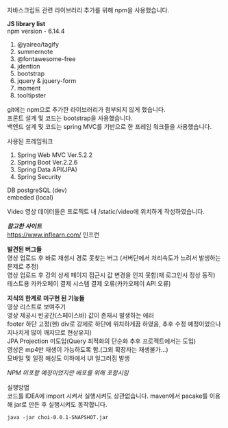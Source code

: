 자바스크립트 관련 라이브러리 추가를 위해 npm을 사용했습니다.<br>

**JS library list** <br>
npm version - 6.14.4 <br>
1. @yaireo/tagify<br>
2. summernote<br>
3. @fontawesome-free<br>
4. jdention<br>
5. bootstrap<br>
6. jquery & jquery-form<br>
7. moment<br>
8. tooltipster<br>

git에는 npm으로 추가한 라이브러리가 첨부되지 않게 했습니다.<br>
프론트 설계 및 코드는 bootstrap을 사용했습니다.<br>
백엔드 설계 및 코드는 spring MVC를 기반으로 한 프레임 워크들을 사용했습니다.<br>

사용된 프레임워크<br>
1. Spring Web MVC Ver.5.2.2
2. Spring Boot Ver.2.2.6
3. Spring Data API(JPA)
4. Spring Security

DB 
postgreSQL (dev)<br>
embeded (local)


Video 영상 데이터들은 프로젝트 내 /static/video에 위치하게 작성하였습니다.

**_참고한 사이트_**<br>
https://www.inflearn.com/ 인프런

**발견된 버그들**<br>
영상 업로드 후 바로 재생시 경로 못찾는 버그 (서버단에서 처리속도가 느려서 발생하는 문제로 추정)<br>
영상 업로드 후 강의 상세 페이지 접근시 값 변경을 인지 못함(재 로그인시 정상 동작)<br>
테스트용 카카오페이 결제 시스템 결제 오류(카카오페이 API 오류)<br>

**지식의 한계로 미구현 된 기능들**<br>
영상 리스트로 보여주기<br>
영상 제공시 빈공간(스페이스바) 값이 존재시 발생하는 에러<br>
footer 하단 고정(현) div로 강제로 하단에 위치하게끔 하였음, 추후 수정 예정이었으나 지나치게 많이 깨지므로 현상유지)<br>
JPA Projection 미도입(Query 최적화의 단순화 추후 프로젝트에서는 도입)<br>
영상은 mp4만 재생이 가능하도록 함.(그외 확장자는 재생불가...)<br>
모바일 및 일정 해상도 이하에서 UI 일그러짐 발생

_NPM 미포함 예정이었지만 배포를 위해 포함시킴_

실행방법<br>
코드를 IDEA에 import 시켜서 실행시켜도 상관없습니다.
maven에서 pacake를 이용해 jar로 만든 후 실행시켜도 동작합니다.
<pre><code>java -jar choi-0.0.1-SNAPSHOT.jar</code></pre>
